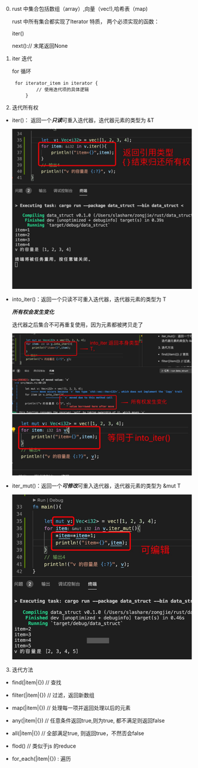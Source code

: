 0. rust 中集合包括数组（array）,向量（vec!),哈希表（map)

    rust 中所有集合都实现了Iterator 特质，
    两个必须实现的函数：

    iter()

    next():// 末尾返回None

1. iter 迭代

   for 循环

        for iterator_item in iterator {
                // 使用迭代项的具体逻辑
            }

2. 迭代所有权

+ iter()： 返回一个***只读***可重入迭代器，迭代器元素的类型为 &T

   ![avatar](../assets/iter-2.jpg)

+ into_iter()：返回一个只读不可重入迭代器，迭代器元素的类型为 T

   ***所有权会发生变化***

   迭代器之后集合不可再重复使用，因为元素都被拷贝走了

   ![avatar](../assets/iter.jpg)
   ![avatar](../assets/iter-1.jpg)


+ iter_mut()：返回一个***可修改***可重入迭代器，迭代器元素的类型为 &mut T

   ![avatar](../assets/iter-3.jpg)

3. 迭代方法

+ find(|item|{}) // 查找

+ filter(|item|{})  // 过滤，返回新数组

+ map(|item|{}) // 处理每一项并返回处理以后的元素

+ any(|item|{}) // 任意条件返回true,则为true,  都不满足则返回false

+ all(|item|{}) // 全部满足true, 则返回true，不然否会false

+ flod() // 类似于js 的reduce

+ for_each(|item|{}) : 遍历